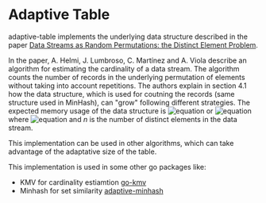 # Adaptive Table

adaptive-table implements the underlying data structure described in the paper [Data Streams as Random Permutations: the Distinct
Element Problem](https://hal.inria.fr/hal-01197221/document).

In the paper, A. Helmi, J. Lumbroso, C. Martínez and A. Viola describe an algorithm for estimating the cardinality of a data stream. The algorithm counts the number of records in the underlying permutation of elements without taking into account repetitions. The authors explain in section 4.1 how the data structure, which is used for coutning the records (same structure used in MinHash), can "grow" following different strategies. The expected memory usage of the data structure is ![equation](https://latex.codecogs.com/gif.latex?O(\log{n}))  or ![equation](https://latex.codecogs.com/gif.latex?O(n^\alpha)) where ![equation](https://latex.codecogs.com/gif.latex?\alpha&space;\in&space;(0,&space;1/2)) and *n* is the number of distinct elements in the data stream.


This implementation can be used in other algorithms, which can take advantage of the adaptative size of the table.


This implementation is used in some other go packages like:
- KMV for cardinality estiamtion [go-kmv](https://github.com/positiveblue/go-kmv)
- Minhash for set similarity [adaptive-minhash](https://github.com/positiveblue/adaptive-minhash)



